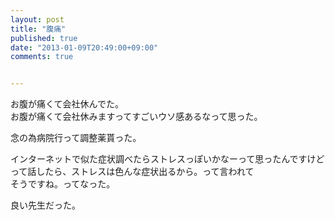 ```yaml
---
layout: post
title: "腹痛"
published: true
date: "2013-01-09T20:49:00+09:00"
comments: true


---
```



お腹が痛くて会社休んでた。  
お腹が痛くて会社休みますってすごいウソ感あるなって思った。  

念の為病院行って調整薬貰った。  

インターネットで似た症状調べたらストレスっぽいかなーって思ったんですけど  
って話したら、ストレスは色んな症状出るから。って言われて  
そうですね。ってなった。  
  
  
良い先生だった。
